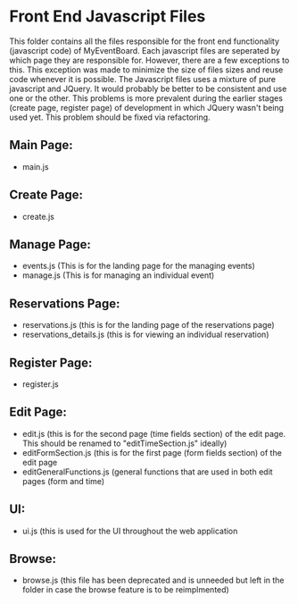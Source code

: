 # Front End Javascript Files

This folder contains all the files responsible for the front end functionality (javascript code) of MyEventBoard. Each javascript files are seperated by which page they are responsible for. However, there are a few exceptions to this. This exception was made to minimize the size of files sizes and reuse code whenever it is possible. The Javascript files uses a mixture of pure javascript and JQuery. It would probably be better to be consistent and use one or the other. This problems is more prevalent during the earlier stages (create page, register page) of development in which JQuery wasn't being used yet. This problem should be fixed via refactoring.

## Main Page:
- main.js 

## Create Page: 
- create.js

## Manage Page:
- events.js (This is for the landing page for the managing events)
- manage.js (This is for managing an individual event)

## Reservations Page:
- reservations.js (this is for the landing page of the reservations page)
- reservations_details.js (this is for viewing an individual reservation)

## Register Page:
- register.js

## Edit Page:
- edit.js (this is for the second page (time fields section) of the edit page. This should be renamed to "editTimeSection.js" ideally)
- editFormSection.js (this is for the first page (form fields section) of the edit page
- editGeneralFunctions.js (general functions that are used in both edit pages (form and time)

## UI:
- ui.js (this is used for the UI throughout the web application

## Browse:
- browse.js (this file has been deprecated and is unneeded but left in the folder in case the browse feature is to be reimplmented)
